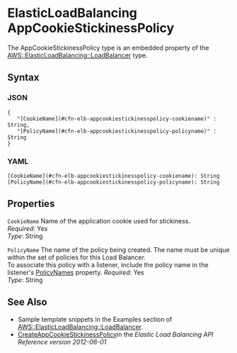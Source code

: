 # ElasticLoadBalancing AppCookieStickinessPolicy<a name="aws-properties-ec2-elb-AppCookieStickinessPolicy"></a>

The AppCookieStickinessPolicy type is an embedded property of the [AWS::ElasticLoadBalancing::LoadBalancer](aws-properties-ec2-elb.md) type\.

## Syntax<a name="w4ab1c21c10d126c14c21b5"></a>

### JSON<a name="aws-properties-ec2-elb-AppCookieStickinessPolicy-syntax.json"></a>

```
{
   "[CookieName](#cfn-elb-appcookiestickinesspolicy-cookiename)" : String,
   "[PolicyName](#cfn-elb-appcookiestickinesspolicy-policyname)" : String
}
```

### YAML<a name="aws-properties-ec2-elb-AppCookieStickinessPolicy-syntax.yaml"></a>

```
[CookieName](#cfn-elb-appcookiestickinesspolicy-cookiename): String
[PolicyName](#cfn-elb-appcookiestickinesspolicy-policyname): String
```

## Properties<a name="w4ab1c21c10d126c14c21b7"></a>

`CookieName`  <a name="cfn-elb-appcookiestickinesspolicy-cookiename"></a>
Name of the application cookie used for stickiness\.  
*Required*: Yes  
*Type*: String

`PolicyName`  <a name="cfn-elb-appcookiestickinesspolicy-policyname"></a>
The name of the policy being created\. The name must be unique within the set of policies for this Load Balancer\.  
To associate this policy with a listener, include the policy name in the listener's [PolicyNames](aws-properties-ec2-elb-listener.md) property\.
*Required*: Yes  
*Type*: String

## See Also<a name="w4ab1c21c10d126c14c21b9"></a>
+ Sample template snippets in the Examples section of [AWS::ElasticLoadBalancing::LoadBalancer](aws-properties-ec2-elb.md)\.
+ [CreateAppCookieStickinessPolicy](http://docs.aws.amazon.com/ElasticLoadBalancing/latest/APIReference/API_CreateAppCookieStickinessPolicy.html)in the *Elastic Load Balancing API Reference version 2012\-06\-01*